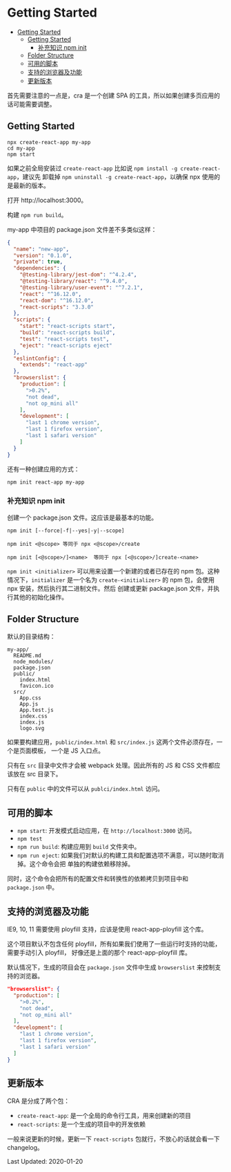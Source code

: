 # Getting Started

<!-- TOC -->

- [Getting Started](#getting-started)
  - [Getting Started](#getting-started-1)
    - [补充知识 npm init](#补充知识-npm-init)
  - [Folder Structure](#folder-structure)
  - [可用的脚本](#可用的脚本)
  - [支持的浏览器及功能](#支持的浏览器及功能)
  - [更新版本](#更新版本)

<!-- /TOC -->

首先需要注意的一点是，cra 是一个创建 SPA 的工具，所以如果创建多页应用的话可能需要调整。  

## Getting Started

```shell
npx create-react-app my-app
cd my-app
npm start
```    

如果之前全局安装过 `create-react-app` 比如说 `npm install -g create-react-app`，建议先
卸载掉 `npm uninstall -g create-react-app`，以确保 npx 使用的是最新的版本。   

打开 http://localhost:3000。    

构建 `npm run build`。    

my-app 中项目的 package.json 文件差不多类似这样：   


```json
{
  "name": "new-app",
  "version": "0.1.0",
  "private": true,
  "dependencies": {
    "@testing-library/jest-dom": "^4.2.4",
    "@testing-library/react": "^9.4.0",
    "@testing-library/user-event": "^7.2.1",
    "react": "^16.12.0",
    "react-dom": "^16.12.0",
    "react-scripts": "3.3.0"
  },
  "scripts": {
    "start": "react-scripts start",
    "build": "react-scripts build",
    "test": "react-scripts test",
    "eject": "react-scripts eject"
  },
  "eslintConfig": {
    "extends": "react-app"
  },
  "browserslist": {
    "production": [
      ">0.2%",
      "not dead",
      "not op_mini all"
    ],
    "development": [
      "last 1 chrome version",
      "last 1 firefox version",
      "last 1 safari version"
    ]
  }
}
```   

还有一种创建应用的方式：    

```bash
npm init react-app my-app
```    

### 补充知识 npm init

创建一个 package.json 文件。这应该是最基本的功能。   

```shell
npm init [--force|-f|--yes|-y|--scope]

npm init <@scope> 等同于 npx <@scope>/create

npm init [<@scope>/]<name>  等同于 npx [<@scope>/]create-<name>
```     

`npm init <initializer>` 可以用来设置一个新建的或者已存在的 npm 包。这种情况下，`initializer`
是一个名为 `create-<initializer>` 的 npm 包，会使用 npx 安装，然后执行其二进制文件。然后
创建或更新 package.json 文件，并执行其他的初始化操作。   



## Folder Structure

默认的目录结构：  

```
my-app/
  README.md
  node_modules/
  package.json
  public/
    index.html
    favicon.ico
  src/
    App.css
    App.js
    App.test.js
    index.css
    index.js
    logo.svg
```    

如果要构建应用，`public/index.html` 和 `src/index.js` 这两个文件必须存在，一个是页面模板，
一个是 JS 入口点。   

只有在 `src` 目录中文件才会被 webpack 处理。因此所有的 JS 和 CSS 文件都应该放在 src 目录下。  

只有在 `public` 中的文件可以从 `publci/index.html` 访问。   

## 可用的脚本

- `npm start`: 开发模式启动应用，在 `http://localhost:3000` 访问。
- `npm test`
- `npm run build`: 构建应用到 `build` 文件夹中。
- `npm run eject`: 如果我们对默认的构建工具和配置选项不满意，可以随时取消掉。这个命令会把
单独的构建依赖移除掉。    

同时，这个命令会把所有的配置文件和转换性的依赖拷贝到项目中和 `package.json` 中。

## 支持的浏览器及功能

IE9, 10, 11 需要使用 ployfill 支持，应该是使用 react-app-ployfill 这个库。   

这个项目默认不包含任何 ployfill，所有如果我们使用了一些运行时支持的功能，需要手动引入 ployfill，
好像还是上面的那个 react-app-ployfill 库。    

默认情况下，生成的项目会在 `package.json` 文件中生成 `browserslist` 来控制支持的浏览器。  

```json
"browserslist": {
  "production": [
    ">0.2%",
    "not dead",
    "not op_mini all"
  ],
  "development": [
    "last 1 chrome version",
    "last 1 firefox version",
    "last 1 safari version"
  ]
}
```     

## 更新版本

CRA 是分成了两个包：    

- `create-react-app`: 是一个全局的命令行工具，用来创建新的项目
- `react-scripts`: 是一个生成的项目中的开发依赖

一般来说更新的时候，更新一下 `react-scripts` 包就行，不放心的话就会看一下 changelog。    


Last Updated: 2020-01-20

